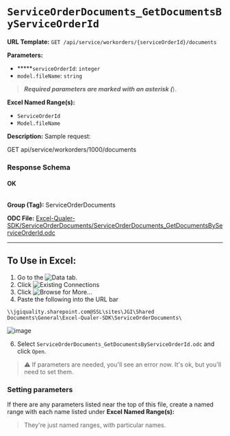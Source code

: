 # `ServiceOrderDocuments_GetDocumentsByServiceOrderId`

**URL Template:**
`GET /api/service/workorders/{serviceOrderId}/documents`

**Parameters:**
- *****`serviceOrderId`: `integer`
- `model.fileName`: `string`


> *****Required parameters are marked with an asterisk (*****).

**Excel Named Range(s):**
- `ServiceOrderId`
- `Model.fileName`


**Description:**
Sample request:
            
GET api/service/workorders/1000/documents

### Response Schema

#### OK
```json

```

**Group (Tag):**
ServiceOrderDocuments

**ODC File:**
[Excel-Qualer-SDK/ServiceOrderDocuments/ServiceOrderDocuments_GetDocumentsByServiceOrderId.odc](https://github.com/Johnson-Gage-Inspection-Inc/qualer-sdk-odc/blob/main/Excel-Qualer-SDK/ServiceOrderDocuments/ServiceOrderDocuments_GetDocumentsByServiceOrderId.odc)

---

To Use in Excel:
---

1. Go to the ![`Data`](https://github.com/user-attachments/assets/da437a70-57b3-4c5b-bb01-4910ece19ed1)
 tab.
3. Click ![Existing Connections](https://github.com/user-attachments/assets/a2f1ed67-b2e0-4c23-ac90-68c870e60289)
4. Click ![`Browse for More...`](https://github.com/user-attachments/assets/8e698494-6865-41e7-b6fa-043aea81809a)
5. Paste the following into the URL bar
```
\\jgiquality.sharepoint.com@SSL\sites\JGI\Shared Documents\General\Excel-Qualer-SDK\ServiceOrderDocuments\
```

![image](https://github.com/user-attachments/assets/1e1a8d87-0377-446d-aaf5-d78562991db3)

6. Select `ServiceOrderDocuments_GetDocumentsByServiceOrderId.odc` and click `Open`.

> ⚠️ If parameters are needed, you'll see an error now. It's ok, but you'll need to set them.

### Setting parameters
If there are any parameters listed near the top of this file, create a named range with each name listed under **Excel Named Range(s):**
> They're just named ranges, with particular names.
